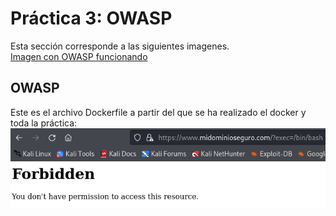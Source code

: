 # Práctica 3: OWASP  
Esta sección corresponde a las siguientes imagenes.  
[Imagen con OWASP funcionando](https://hub.docker.com/repository/docker/marnajcoz/practicas/tags/OWASP/sha256-07e35cf77914b5836567dd0c73b73096901545ab7d0a27f8e423aed7c2777a1f)  

## OWASP  
Este es el archivo Dockerfile a partir del que se ha realizado el docker y toda la práctica:  
![IMG](https://github.com/marconajcoz/pps-1033563/blob/main/RA3/RA3_1/RA3_1_3/assets/9-OWASPFunciona.PNG)
